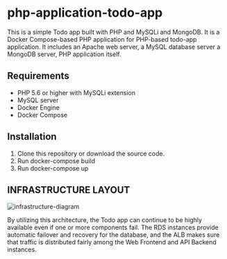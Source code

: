 # php-application-todo-app

This is a simple Todo app built with PHP and MySQLi and MongoDB. It is a Docker Compose-based PHP application for PHP-based todo-app application. It includes an Apache web server, a MySQL database server a MongoDB server, PHP application itself.

## Requirements

- PHP 5.6 or higher with MySQLi extension
- MySQL server
- Docker Engine
- Docker Compose

## Installation

1. Clone this repository or download the source code.
2. Run docker-compose build
3. Run docker-compose up









## INFRASTRUCTURE LAYOUT
    

![infrastructure-diagram](https://user-images.githubusercontent.com/95984978/230228227-a15d5660-dcb6-4dc9-92ce-865853c868fd.png)

By utilizing this architecture, the Todo app can continue to be highly available even if one or more components fail. The RDS instances provide automatic failover and recovery for the database, and the ALB makes sure that traffic is distributed fairly among the Web Frontend and API Backend instances.
